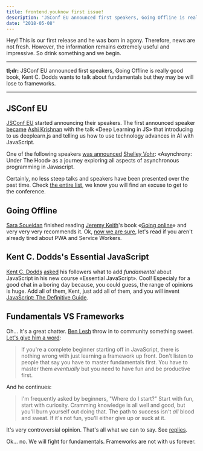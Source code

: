 ```yaml
---
title: frontend.youknow first issue!
description: 'JSConf EU announced first speakers, Going Offline is really good book, Kent C. Dodds wants to talk about fundamentals but they may be will lose to frameworks.'
date: "2018-05-08"
---
```


Hey! This is our first release and he was born in agony. Therefore, news are not fresh. However, the information remains extremely useful and impressive. So drink something and we begin.

---

**tl;dr:** JSConf EU announced first speakers, Going Offline is really good book, Kent C. Dodds wants to talk about fundamentals but they may be will lose to frameworks.

---

## JSConf EU

[JSConf EU](https://2018.jsconf.eu/) started announcing their speakers. The first announced speaker [became](https://twitter.com/jsconfeu/status/965954128244629509) [Ashi Krishnan](https://github.com/queerviolet) with the talk «Deep Learning in JS» that introducing to us deeplearn.js and telling us how to use technology advances in AI with JavaScript.

One of the following speakers [was announced](https://twitter.com/jsconfeu/status/965954131272896512) [Shelley Vohr](https://twitter.com/codebytere): «Asynchrony: Under The Hood» as a journey exploring all aspects of asynchronous programming in Javascript.

Certainly, no less steep talks and speakers have been presented over the past time. Check [the entire list](https://2018.jsconf.eu/speakers/), we know you will find an excuse to get to the conference.

## Going Offline

[Sara Soueidan](https://twitter.com/SaraSoueidan) finished reading [Jeremy Keith](https://twitter.com/adactio)'s book «[Going online](https://abookapart.com/products/going-offline)» and very very very recommends it. Ok, [now we are sure](https://twitter.com/SaraSoueidan/status/984756849835741185), let's read if you aren't already tired about PWA and Service Workers.

## Kent C. Dodds's Essential JavaScript

[Kent C. Dodds](https://twitter.com/kentcdodds) [asked](https://twitter.com/kentcdodds/status/987755565781692416) his followers what to add *fundamental* about JavaScript in his new course «Essential JavaScript». Cool! Especialy for a good chat in a boring day because, you could guess, the range of opinions is huge. Add all of them, Kent, just add all of them, and you will invent [JavaScript: The Definitive Guide](http://shop.oreilly.com/product/9780596805531.do).

## Fundamentals VS Frameworks

Oh... It's a great chatter. [Ben Lesh](https://twitter.com/BenLesh) throw in to community something sweet. [Let's give him a word](https://twitter.com/BenLesh/status/987863005848195073):

> If you're a complete beginner starting off in JavaScript, there is nothing wrong with just learning a framework up front. Don't listen to people that say you have to master fundamentals first. You have to master them *eventually* but you need to have fun and be productive first.

And he continues:

> I'm frequently asked by beginners, "Where do I start?" Start with fun, start with curiosity. Cramming knowledge is all well and good, but you'll burn yourself out doing that. The path to success isn't *all* blood and sweat. If it's not fun, you'll either give up or suck at it.

It's very controversial opinion. That's all what we can to say. See [replies](https://twitter.com/BenLesh/status/987863005848195073).

Ok... no. We will fight for fundamentals. Frameworks are not with us forever.





